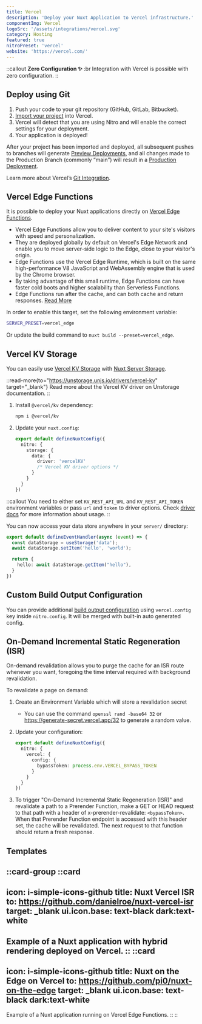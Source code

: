 ```yaml
---
title: Vercel
description: 'Deploy your Nuxt Application to Vercel infrastructure.'
componentImg: Vercel
logoSrc: '/assets/integrations/vercel.svg'
category: Hosting
featured: true
nitroPreset: 'vercel'
website: 'https://vercel.com/'
---
```


::callout
**Zero Configuration ✨**
:br
Integration with Vercel is possible with zero configuration.
::

## Deploy using Git

1. Push your code to your git repository (GitHub, GitLab, Bitbucket).
2. [Import your project](https://vercel.com/new) into Vercel.
3. Vercel will detect that you are using Nitro and will enable the correct settings for your deployment.
4. Your application is deployed!

After your project has been imported and deployed, all subsequent pushes to branches will generate [Preview Deployments](https://vercel.com/docs/concepts/deployments/environments#preview), and all changes made to the Production Branch (commonly “main”) will result in a [Production Deployment](https://vercel.com/docs/concepts/deployments/environments#production).

Learn more about Vercel’s [Git Integration](https://vercel.com/docs/concepts/git).

## Vercel Edge Functions

It is possible to deploy your Nuxt applications directly on [Vercel Edge Functions](https://vercel.com/docs/concepts/functions/edge-functions).

- Vercel Edge Functions allow you to deliver content to your site's visitors with speed and personalization.
- They are deployed globally by default on Vercel's Edge Network and enable you to move server-side logic to the Edge, close to your visitor's origin.
- Edge Functions use the Vercel Edge Runtime, which is built on the same high-performance V8 JavaScript and WebAssembly engine that is used by the Chrome browser.
- By taking advantage of this small runtime, Edge Functions can have faster cold boots and higher scalability than Serverless Functions.
- Edge Functions run after the cache, and can both cache and return responses. [Read More](https://vercel.com/docs/concepts/functions/edge-functions)

In order to enable this target, set the following environment variable:

```bash
SERVER_PRESET=vercel_edge
```

Or update the build command to `nuxt build --preset=vercel_edge`.

## Vercel KV Storage

You can easily use [Vercel KV Storage](https://vercel.com/docs/storage/vercel-kv) with [Nuxt Server Storage](/docs/guide/directory-structure/server#server-storage).

::read-more{to="https://unstorage.unjs.io/drivers/vercel-kv" target="_blank"}
Read more about the Vercel KV driver on Unstorage documentation.
::

1. Install `@vercel/kv` dependency:

    ```bash [Terminal]
    npm i @vercel/kv
    ```

2. Update your `nuxt.config`:

    ```ts [nuxt.config.ts]
    export default defineNuxtConfig({
      nitro: {
        storage: {
          data: {
            driver: 'vercelKV'
            /* Vercel KV driver options */
          }
        }
      }
    })
    ```

::callout
You need to either set `KV_REST_API_URL` and `KV_REST_API_TOKEN` environment variables or pass `url` and `token` to driver options. Check [driver docs](https://unstorage.unjs.io/drivers/vercel-kv) for more information about usage.
::

You can now access your data store anywhere in your `server/` directory:

```ts [server/routes/hello.ts]
export default defineEventHandler(async (event) => {
  const dataStorage = useStorage('data');
  await dataStorage.setItem('hello', 'world');

  return {
    hello: await dataStorage.getItem("hello"),
  }
})
```

## Custom Build Output Configuration

You can provide additional [build output configuration](https://vercel.com/docs/build-output-api/v3) using `vercel.config` key inside `nitro.config`. It will be merged with built-in auto generated config.

## On-Demand Incremental Static Regeneration (ISR)

On-demand revalidation allows you to purge the cache for an ISR route whenever you want, foregoing the time interval required with background revalidation.

To revalidate a page on demand:

1. Create an Environment Variable which will store a revalidation secret
    * You can use the command `openssl rand -base64 32` or https://generate-secret.vercel.app/32 to generate a random value.

2. Update your configuration:

    ```ts [nuxt.config.ts]
    export default defineNuxtConfig({
      nitro: {
        vercel: {
          config: {
            bypassToken: process.env.VERCEL_BYPASS_TOKEN
          }
        }
      }
    })
    ```

3. To trigger "On-Demand Incremental Static Regeneration (ISR)" and revalidate a path to a Prerender Function, make a GET or HEAD request to that path with a header of x-prerender-revalidate: `<bypassToken>`. When that Prerender Function endpoint is accessed with this header set, the cache will be revalidated. The next request to that function should return a fresh response.

## Templates

::card-group
  ::card
  ---
  icon: i-simple-icons-github
  title: Nuxt Vercel ISR
  to: https://github.com/danielroe/nuxt-vercel-isr
  target: _blank
  ui.icon.base: text-black dark:text-white
  ---
  Example of a Nuxt application with hybrid rendering deployed on Vercel.
  ::
  ::card
  ---
  icon: i-simple-icons-github
  title: Nuxt on the Edge on Vercel
  to: https://github.com/pi0/nuxt-on-the-edge
  target: _blank
  ui.icon.base: text-black dark:text-white
  ---
  Example of a Nuxt application running on Vercel Edge Functions.
  ::
::
